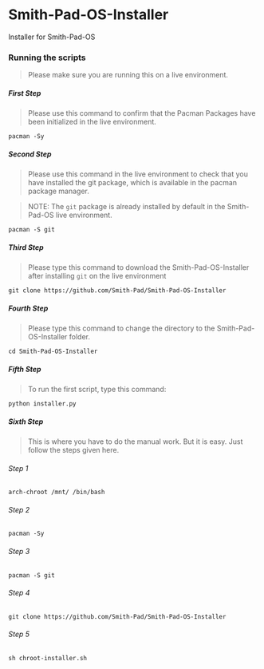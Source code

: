 # Smith-Pad-OS-Installer
Installer for Smith-Pad-OS


### Running the scripts

> Please make sure you are running this on a live environment. 


##### First Step 

> Please use this command to confirm that the Pacman Packages 
> have been initialized in the live environment.

```shell
pacman -Sy
```


##### Second Step 

> Please use this command in the live environment to check that
> you have installed the git package, which is available in the
> pacman package manager. 


> NOTE: The `git` package is already installed by default in the
> Smith-Pad-OS live environment. 

```shell
pacman -S git
```




##### Third Step 

> Please type this command to download the Smith-Pad-OS-Installer 
> after installing `git` on the live environment

```shell
git clone https://github.com/Smith-Pad/Smith-Pad-OS-Installer
```




##### Fourth Step 

> Please type this command to change the directory to the 
> Smith-Pad-OS-Installer folder. 

```shell
cd Smith-Pad-OS-Installer
```



##### Fifth Step 

> To run the first script, type this command: 

```shell
python installer.py
```






##### Sixth Step 

> This is where you have to do the manual work. But it is easy. 
> Just follow the steps given here. 


###### Step 1 


```shell 
arch-chroot /mnt/ /bin/bash
```

###### Step 2


```shell
pacman -Sy 
```

###### Step 3 

```shell
pacman -S git
```


###### Step 4 

```shell
git clone https://github.com/Smith-Pad/Smith-Pad-OS-Installer 
```


###### Step 5   

```shell
sh chroot-installer.sh
```


